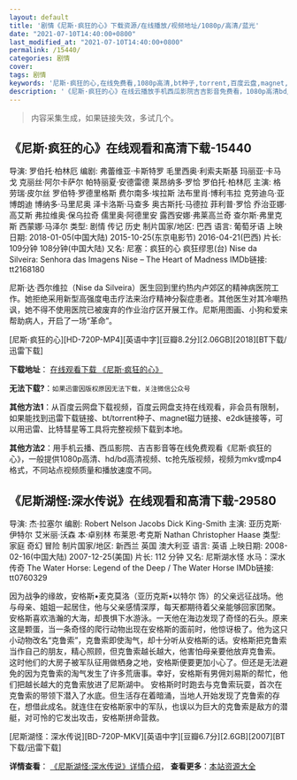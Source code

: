 ```yaml
---
layout: default
title: '剧情《尼斯·疯狂的心》下载资源/在线播放/视频地址/1080p/高清/蓝光'
date: "2021-07-10T14:40:00+0800"
last_modified_at: "2021-07-10T14:40:00+0800"
permalink: /15440/
categories: 剧情
cover:
tags: 剧情
keywords: '尼斯·疯狂的心,在线免费看,1080p高清,bt种子,torrent,百度云盘,magnet,磁力链,迅雷下载资源'
description: '《尼斯·疯狂的心》在线云播放手机西瓜影院吉吉影音免费看，1080p高清bd/hd未删减完整版和tc抢先枪版，mkv/mp4格式，附带bt/torrent种子、magnet/磁力链、百度云盘、网盘资源迅雷下载链接'
---
```


>内容采集生成，如果链接失效，多试几个。


## 《尼斯·疯狂的心》在线观看和高清下载-15440

导演: 罗伯托·柏林厄 编剧: 弗蕾维亚·卡斯特罗 毛里西奥·利索夫斯基 玛丽亚·卡马戈 克丽丝·阿尔卡萨尔 帕特丽夏·安德雷德 莱昂纳多·罗恰 罗伯托·柏林厄 主演: 格劳瑞·皮尔丝 罗伯特·罗德里格斯 费尔南多·埃拉斯 法布里肖·博利韦拉 克劳迪乌·亚博朗迪 博纳多·马里尼奥 泽卡洛斯·马查多 奥古斯托·马德拉 菲利普·罗恰 乔治亚娜·高艾斯 弗拉维奥·保乌拉奇 儒里奥·阿德里安 露西安娜·弗莱高兰奇 查尔斯·弗里克斯 西蒙娜·马泽尔 类型: 剧情 传记 历史 制片国家/地区: 巴西 语言: 葡萄牙语 上映日期: 2018-01-05(中国大陆) 2015-10-25(东京电影节) 2016-04-21(巴西) 片长: 109分钟 108分钟(中国大陆) 又名: 尼塞：疯狂的心 疯狂缪思(台) Nise da Silveira: Senhora das Imagens Nise – The Heart of Madness IMDb链接: tt2168180

尼斯·达·西尔维拉（Nise da Silveira）医生回到里约热内卢郊区的精神病医院工作。她拒绝采用新型高强度电击疗法来治疗精神分裂症患者。其他医生对其冷嘲热讽，她不得不使用医院已被废弃的作业治疗区开展工作。尼斯用图画、小狗和爱来帮助病人，开启了一场“革命”。


[尼斯·疯狂的心][HD-720P-MP4][英语中字][豆瓣8.2分][2.06GB][2018][BT下载/迅雷下载]

**下载地址**： [在线观看下载 《尼斯·疯狂的心》](https://www.btdx8.com/torrent/nsfkdx_2018.html) 


**无法下载?**：`如果迅雷因版权原因无法下载，关注微信公众号 `

**其他方法1**：从百度云网盘下载视频，百度云网盘支持在线观看，非会员有限制，如果能找到迅雷下载链接、bt/torrent种子、magnet磁力链接、e2dk链接等，可以用迅雷、比特彗星等工具将完整视频下载到本地。

**其他方法2**：用手机云播、西瓜影院、吉吉影音等在线免费观看《尼斯·疯狂的心》，一般提供1080p高清、hd/bd高清视频、tc抢先版视频，视频为mkv或mp4格式，不同站点视频质量和播放速度不同。


## 《尼斯湖怪:深水传说》在线观看和高清下载-29580

导演: 杰·拉塞尔 编剧: Robert Nelson Jacobs Dick King-Smith 主演: 亚历克斯·伊特尔 艾米丽·沃森 本·卓别林 布莱恩·考克斯 Nathan Christopher Haase 类型: 家庭 奇幻 冒险 制片国家/地区: 新西兰 英国 澳大利亚 语言: 英语 上映日期: 2008-02-16(中国大陆) 2007-12-25(美国) 片长: 112 分钟 又名: 尼斯湖水怪 水马：深水传奇 The Water Horse: Legend of the Deep / The Water Horse IMDb链接: tt0760329

因为战争的缘故，安格斯•麦克莫洛（亚历克斯•以特尔 饰）的父亲远征战场。他与母亲、姐姐一起居住，他与父亲感情深厚，每天都期待着父亲能够回家团聚。 安格斯喜欢浩瀚的大海，却畏惧下水游泳。一天他在海边发现了奇怪的石头。原来这是颗蛋，当一条奇怪的爬行动物出现在安格斯的面前时，他惊讶极了。他为这只小动物改名“克鲁索”，克鲁索即使淘气，却十分听从安格斯的话。安格斯把克鲁索当作自己的朋友，精心照顾，但克鲁索越长越大，他害怕母亲要他放弃克鲁索。 这时他们的大房子被军队征用做栖身之地，安格斯便要更加小心了。但还是无法避免的因为克鲁索的淘气发生了许多荒唐事。幸好，安格斯有男佣刘易斯的帮忙，他们把越长越大的克鲁索放进了尼斯湖中。 安格斯时时跑去与克鲁索玩耍，首次在克鲁索的带领下潜入了水底。但生活存在着暗涌，当地人开始发现了克鲁索的存在，想借此成名。就连住在安格斯家中的军队，也误以为巨大的克鲁索是敌方的潜艇，对可怜的它发出攻击，安格斯拼命营救。


[尼斯湖怪：深水传说][BD-720P-MKV][英语中字][豆瓣6.7分][2.6GB][2007][BT下载/迅雷下载]

**详情查看**： [《尼斯湖怪:深水传说》详情介绍](/movie/29580/)， **查看更多**：[本站资源大全](/movie/t/all/)

